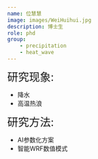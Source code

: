 ```yaml
---
name: 位慧慧
image: images/WeiHuihui.jpg
description: 博士生
role: phd
group: 
    - precipitation
    - heat_wave
---
```


<span style="font-size: 25px;">研究现象:
* 降水
* 高温热浪

<span style="font-size: 25px;">研究方法: 
* AI参数化方案
* 智能WRF数值模式